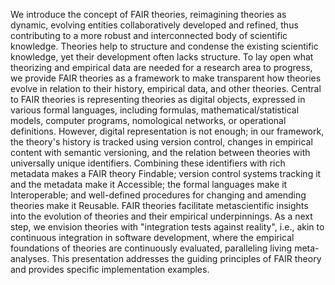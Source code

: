 We introduce the concept of FAIR theories, reimagining theories as dynamic, evolving entities collaboratively developed and refined, thus contributing to a more robust and interconnected body of scientific knowledge. 
Theories help to structure and condense the existing scientific knowledge, yet their development often lacks structure. 
To lay open what theorizing and empirical data are needed for a research area to progress, we provide FAIR theories as a framework to make transparent how theories evolve in relation to their history, empirical data, and other theories. 
Central to FAIR theories is representing theories as digital objects, expressed in various formal languages, including formulas, mathematical/statistical models, computer programs, nomological networks, or operational definitions. 
However, digital representation is not enough; in our framework, the theory's history is tracked using version control, changes in empirical content with semantic versioning, and the relation between theories with universally unique identifiers. 
Combining these identifiers with rich metadata makes a FAIR theory Findable; version control systems tracking it and the metadata make it Accessible; the formal languages make it Interoperable; and well-defined procedures for changing and amending theories make it Reusable. 
FAIR theories facilitate metascientific insights into the evolution of theories and their empirical underpinnings.
As a next step, we envision theories with "integration tests against reality", i.e., akin to continuous integration in software development, where the empirical foundations of theories are continuously evaluated, paralleling living meta-analyses.
This presentation addresses the guiding principles of FAIR theory and provides specific implementation examples.
